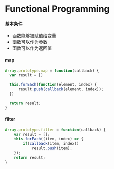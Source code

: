 # Functional Programming

#### 基本条件

- 函数能够被赋值给变量
- 函数可以作为参数
- 函数可以作为返回值



#### map

```js
Array.prototype.map = function(callback) {
  var result = []
  
  this.forEach(function(element, index) {
	  result.push(callback(element, index));
  })
  
  return result;
}
```

#### filter

```js
Array.prototype.filter = function(callback) {
	var result = [];
	this.forEach((item, index) => {
		if(callback(item, index))
			result.push(item);
	});
	return result;
}
```

